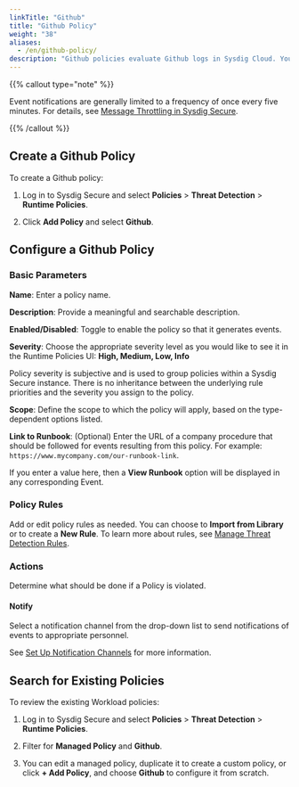 ```yaml
---
linkTitle: "Github"
title: "Github Policy"
weight: "38"
aliases:
  - /en/github-policy/
description: "Github policies evaluate Github logs in Sysdig Cloud. You can edit them, duplicate to create a custom version, or create a new list matching policy from scratch."
---
```


{{% callout type="note" %}}

Event notifications are generally limited to a frequency of once every five minutes. For details, see [Message Throttling in Sysdig Secure](/en/docs/administration/administration-settings/outbound-integrations/notifications-management/troubleshoot-notifications-channels/#message-throttling-in-sysdig-secure).

{{% /callout %}}

## Create a Github Policy

To create a Github policy:

1. Log in to Sysdig Secure and select **Policies** > **Threat Detection** > **Runtime Policies**.

2. Click **Add Policy** and select **Github**.

## Configure a Github Policy

### Basic Parameters

**Name**: Enter a policy name.

**Description**: Provide a meaningful and searchable description.

**Enabled/Disabled**: Toggle to enable the policy so that it generates events.

**Severity**: Choose the appropriate severity level as you would like to see it in the Runtime Policies UI: **High, Medium, Low, Info**

Policy severity is subjective and is used to group policies within a Sysdig Secure instance. There is no inheritance between the underlying rule priorities and the severity you assign to the policy.

**Scope**: Define the scope to which the policy will apply, based on the type-dependent options listed.

**Link to Runbook**: (Optional) Enter the URL of a company procedure that should be followed for events resulting from this policy. For example: `https://www.mycompany.com/our-runbook-link`.

If you enter a value here, then a **View Runbook** option will be displayed in any corresponding Event.

### Policy Rules

Add or edit policy rules as needed. You can choose to **Import from Library** or to create a **New Rule**. To learn more about rules, see [Manage Threat Detection Rules](/en/manage-rules).

### Actions

Determine what should be done if a Policy is violated. 

#### Notify

Select a notification channel from the drop-down list to send notifications of events to appropriate personnel.

See [Set Up Notification Channels](/en/docs/administration/administration-settings/notifications-management/set-up-notification-channels/#set-up-notification-channels) for more information.

## Search for Existing Policies

To review the existing Workload policies: 

1. Log in to Sysdig Secure and select **Policies** > **Threat Detection** > **Runtime Policies**.

2. Filter for **Managed Policy** and **Github**. 

3. You can edit a managed policy, duplicate it to create a custom policy, or click **+ Add Policy**, and choose **Github** to configure it from scratch.